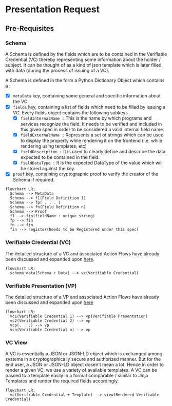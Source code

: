 # Presentation Request

## Pre-Requisites

### Schema

A Schema is defined by the fields which are to be contained in the Verifiable Credential (VC) thereby representing some information about the holder / subject. It can be thought of as a kind of json template which is later filled with data (during the process of issuing of a VC).

A Schema is defined in the form a Python Dictionary Object which contains a :
- [x] ```metaData``` key, containing some general and specific information about the VC
- [x] ```fields``` key, containing a list of fields which need to be filled by issuing a VC. Every fields object contains the following subkeys
  - [x] ```fieldInternalName :``` This is the name by which programs and services recognize the field. It needs to be verified and included in this given spec in order to be considered a valid internal field name.
  - [x] ```fieldExternalName :``` Represents a set of strings which can be used to display the property while rendering it on the frontend (i.e. while rendering using templates, etc)
  - [x] ```fieldDescription :``` It is used to clearly define and describe the data expected to be contained in the field.
  - [x] ```fieldDataType :``` It is the expected DataType of the value which will be stored against the key.
- [x] ```proof``` key, containing cryptographic proof to verify the creator of the Schema if required.

```mermaid
flowchart LR;
  Schema --> MetaData
  Schema --> f1(Field Definition 1)
  Schema --> fp( . . . )
  Schema --> fn(Field Definition n)
  Schema --> Proof
  f1 --> fin(fieldName : unique string)
  fp --> fin
  fn --> fin
  fin --> register(Needs to be Registered under this spec)
```

### Verifiable Credential (VC)

The detailed structure of a VC and associated Action Flows have already been discussed and expanded upon [here](https://github.com/Samagra-Development/competency_passbook/blob/main/dev-docs/Action%20Flows.md).

```mermaid
flowchart LR;
  schema_data(Schema + Data) --> vc(Verifiable Credential)
```

### Verifiable Presentation (VP)

The detailed structure of a VP and associated Action Flows have already been discussed and expanded upon [here](https://github.com/Samagra-Development/competency_passbook/blob/main/dev-docs/Action%20Flows.md)

```mermaid
flowchart LR;
  vc1(Verifiable Credential 1) --> vp(Verifiable Presentation)
  vc2(Verifiable Credential 2) --> vp
  vcp(. . .) --> vp
  vcn(Verifiable Credential n) --> vp
```

### VC View

A VC is essentially a JSON or JSON-LD object which is exchanged among systems in a cryptographically secure and authorized manner. But for the end user, a JSON or JSON-LD object dosen't mean a lot. Hence in order to render a given VC, we use a variety of available templates. A VC can be passed to a template easily in a format comparable / similar to Jinja Templates and render the required fields accordingly.

```mermaid
flowchart LR;
  vc(Verifiable Credential + Template) --> view(Rendered Verifiable Credential)
```

